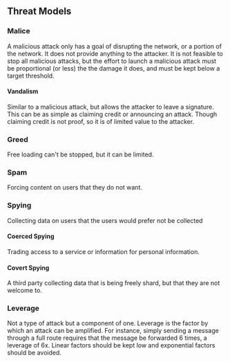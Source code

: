## Threat Models

### Malice
A malicious attack only has a goal of disrupting the network, or a portion of the network.
It does not provide anything to the attacker. It is not feasible to stop all malicious
attacks, but the effort to launch a malicious attack must be proportional (or less)
the the damage it does, and must be kept below a target threshold.

#### Vandalism
Similar to a malicious attack, but allows the attacker to leave a signature. This can
be as simple as claiming credit or announcing an attack. Though claiming credit is
not proof, so it is of limited value to the attacker.

### Greed
Free loading can't be stopped, but it can be limited.

### Spam
Forcing content on users that they do not want.

### Spying
Collecting data on users that the users would prefer not be collected

#### Coerced Spying
Trading access to a service or information for personal information.

#### Covert Spying
A third party collecting data that is being freely shard, but that they
are not welcome to.

### Leverage
Not a type of attack but a component of one. Leverage is the factor by which an attack
can be amplified. For instance, simply sending a message through a full route requires
that the message be forwarded 6 times, a leverage of 6x. Linear factors should be kept
low and exponential factors should be avoided.